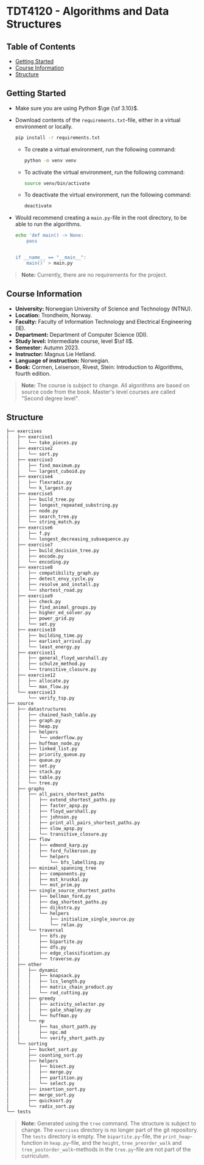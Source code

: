 # TDT4120 - Algorithms and Data Structures

## Table of Contents

- [Getting Started](#getting-started)
- [Course Information](#course-information)
- [Structure](#structure)

## Getting Started

- Make sure you are using Python $\ge {\sf 3.10}$.
- Download contents of the `requirements.txt`-file,
  either in a virtual environment or locally.

  ```bash
  pip install -r requirements.txt
  ```

  - To create a virtual environment, run the following command:

    ```bash
    python -m venv venv
    ```

  - To activate the virtual environment, run the following command:

    ```bash
    source venv/bin/activate
    ```

  - To deactivate the virtual environment, run the following command:

    ```bash
    deactivate
    ```

- Would recommend creating a `main.py`-file in the root directory,
  to be able to run the algorithms.

  ```bash
  echo 'def main() -> None:
      pass


  if __name__ == "__main__":
      main()' > main.py
  ```

> **Note:** Currently, there are no requirements for the project.

## Course Information

- **University:** Norwegian University of Science and Technology (NTNU).
- **Location:** Trondheim, Norway.
- **Faculty:** Faculty of Information Technology and Electrical Engineering (IE).
- **Department:** Department of Computer Science (IDI).
- **Study level:** Intermediate course, level $\sf II$.
- **Semester:** Autumn 2023.
- **Instructor:** Magnus Lie Hetland.
- **Language of instruction:** Norwegian.
- **Book:** Cormen, Leiserson, Rivest, Stein: Introduction to Algorithms, fourth edition.

> **Note:** The course is subject to change.
> All algorithms are based on source code from the book.
> Master's level courses are called "Second degree level".

## Structure

```bash
├── exercises
│   ├── exercise1
│   │   └── take_pieces.py
│   ├── exercise2
│   │   └── sort.py
│   ├── exercise3
│   │   ├── find_maximum.py
│   │   └── largest_cuboid.py
│   ├── exercise4
│   │   ├── flexradix.py
│   │   └── k_largest.py
│   ├── exercise5
│   │   ├── build_tree.py
│   │   ├── longest_repeated_substring.py
│   │   ├── node.py
│   │   ├── search_tree.py
│   │   └── string_match.py
│   ├── exercise6
│   │   ├── f.py
│   │   └── longest_decreasing_subsequence.py
│   ├── exercise7
│   │   ├── build_decision_tree.py
│   │   ├── encode.py
│   │   └── encoding.py
│   ├── exercise8
│   │   ├── compatibility_graph.py
│   │   ├── detect_envy_cycle.py
│   │   ├── resolve_and_install.py
│   │   └── shortest_road.py
│   ├── exercise9
│   │   ├── check.py
│   │   ├── find_animal_groups.py
│   │   ├── higher_ed_solver.py
│   │   ├── power_grid.py
│   │   └── set.py
│   ├── exercise10
│   │   ├── building_time.py
│   │   ├── earliest_arrival.py
│   │   └── least_energy.py
│   ├── exercise11
│   │   ├── general_floyd_warshall.py
│   │   ├── schulze_method.py
│   │   └── transitive_closure.py
│   ├── exercise12
│   │   ├── allocate.py
│   │   └── max_flow.py
│   └── exercise13
│       └── verify_tsp.py
├── source
│   ├── datastructures
│   │   ├── chained_hash_table.py
│   │   ├── graph.py
│   │   ├── heap.py
│   │   ├── helpers
│   │   │   └── underflow.py
│   │   ├── huffman_node.py
│   │   ├── linked_list.py
│   │   ├── priority_queue.py
│   │   ├── queue.py
│   │   ├── set.py
│   │   ├── stack.py
│   │   ├── table.py
│   │   └── tree.py
│   ├── graphs
│   │   ├── all_pairs_shortest_paths
│   │   │   ├── extend_shortest_paths.py
│   │   │   ├── faster_apsp.py
│   │   │   ├── floyd_warshall.py
│   │   │   ├── johnson.py
│   │   │   ├── print_all_pairs_shortest_paths.py
│   │   │   ├── slow_apsp.py
│   │   │   └── transitive_closure.py
│   │   ├── flow
│   │   │   ├── edmond_karp.py
│   │   │   ├── ford_fulkerson.py
│   │   │   └── helpers
│   │   │       └── bfs_labelling.py
│   │   ├── minimal_spanning_tree
│   │   │   ├── components.py
│   │   │   ├── mst_kruskal.py
│   │   │   └── mst_prim.py
│   │   ├── single_source_shortest_paths
│   │   │   ├── bellman_ford.py
│   │   │   ├── dag_shortest_paths.py
│   │   │   ├── dijkstra.py
│   │   │   └── helpers
│   │   │       ├── initialize_single_source.py
│   │   │       └── relax.py
│   │   └── traversal
│   │       ├── bfs.py
│   │       ├── bipartite.py
│   │       ├── dfs.py
│   │       ├── edge_classification.py
│   │       └── traverse.py
│   ├── other
│   │   ├── dynamic
│   │   │   ├── knapsack.py
│   │   │   ├── lcs_length.py
│   │   │   ├── matrix_chain_product.py
│   │   │   └── rod_cutting.py
│   │   ├── greedy
│   │   │   ├── activity_selector.py
│   │   │   ├── gale_shapley.py
│   │   │   └── huffman.py
│   │   └── np
│   │       ├── has_short_path.py
│   │       ├── npc.md
│   │       └── verify_short_path.py
│   └── sorting
│       ├── bucket_sort.py
│       ├── counting_sort.py
│       ├── helpers
│       │   ├── bisect.py
│       │   ├── merge.py
│       │   ├── partition.py
│       │   └── select.py
│       ├── insertion_sort.py
│       ├── merge_sort.py
│       ├── quicksort.py
│       └── radix_sort.py
└── tests
```

> **Note:** Generated using the `tree` command.
> The structure is subject to change.
> The `exercises` directory is no longer part of the git repository.
> The `tests` directory is empty.
> The `bipartite.py`-file, the `print_heap`-function in `heap.py`-file, and the `height`, `tree_preorder_walk` and `tree_postorder_walk`-methods in the `tree.py`-file are not part of the curriculum.
